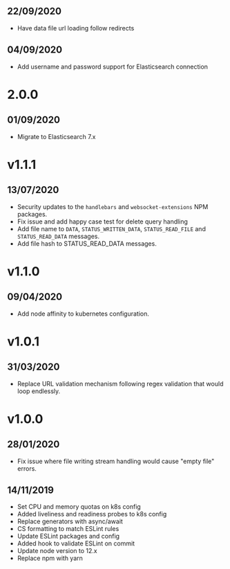 ## 22/09/2020

- Have data file url loading follow redirects

## 04/09/2020

- Add username and password support for Elasticsearch connection

# 2.0.0

## 01/09/2020

- Migrate to Elasticsearch 7.x

# v1.1.1

## 13/07/2020

- Security updates to the `handlebars` and `websocket-extensions` NPM packages.
- Fix issue and add happy case test for delete query handling
- Add file name to `DATA`, `STATUS_WRITTEN_DATA`, `STATUS_READ_FILE` and `STATUS_READ_DATA` messages.
- Add file hash to STATUS_READ_DATA messages.

# v1.1.0

## 09/04/2020

- Add node affinity to kubernetes configuration.

# v1.0.1

## 31/03/2020

- Replace URL validation mechanism following regex validation that would loop endlessly.

# v1.0.0

## 28/01/2020
- Fix issue where file writing stream handling would cause "empty file" errors.

## 14/11/2019
- Set CPU and memory quotas on k8s config
- Added liveliness and readiness probes to k8s config
- Replace generators with async/await
- CS formatting to match ESLint rules
- Update ESLint packages and config
- Added hook to validate ESLint on commit
- Update node version to 12.x
- Replace npm with yarn
